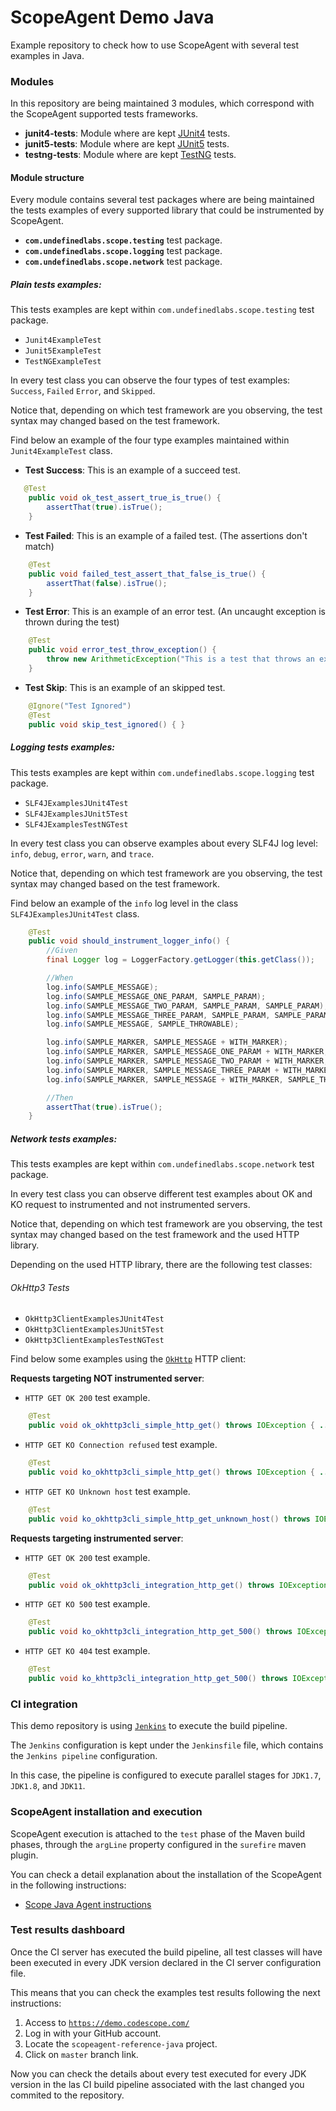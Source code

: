 # ScopeAgent Demo Java

Example repository to check how to use ScopeAgent with several test examples in Java.

### Modules

In this repository are being maintained 3 modules, which correspond with the ScopeAgent supported tests frameworks.

* **junit4-tests**: Module where are kept [JUnit4](https://junit.org/junit4/) tests.
* **junit5-tests**: Module where are kept [JUnit5](https://junit.org/junit5/) tests.
* **testng-tests**: Module where are kept [TestNG](https://testng.org/doc/) tests.

#### Module structure

Every module contains several test packages where are being maintained the tests examples of every supported library that could be instrumented by ScopeAgent.

* **```com.undefinedlabs.scope.testing```** test package.
* **```com.undefinedlabs.scope.logging```** test package.
* **```com.undefinedlabs.scope.network```** test package.

##### Plain tests examples:
This tests examples are kept within ```com.undefinedlabs.scope.testing``` test package.

* ```Junit4ExampleTest```
* ```Junit5ExampleTest```
* ```TestNGExampleTest```

In every test class you can observe the four types of test examples: ```Success```, ```Failed``` ```Error```, and ```Skipped```.

Notice that, depending on which test framework are you observing, the test syntax may changed based on the test framework.

Find below an example of the four type examples maintained within ```Junit4ExampleTest``` class.

* **Test Success**: This is an example of a succeed test.
```java
   @Test
    public void ok_test_assert_true_is_true() {
        assertThat(true).isTrue();
    } 
```

* **Test Failed**: This is an example of a failed test. (The assertions don't match)
```java
    @Test
    public void failed_test_assert_that_false_is_true() {
        assertThat(false).isTrue();
    }
```

* **Test Error**: This is an example of an error test. (An uncaught exception is thrown during the test)
```java
    @Test
    public void error_test_throw_exception() {
        throw new ArithmeticException("This is a test that throws an exception");
    }
```

* **Test Skip**: This is an example of an skipped test.
```java
    @Ignore("Test Ignored")
    @Test
    public void skip_test_ignored() { }
```

##### Logging tests examples:
This tests examples are kept within ```com.undefinedlabs.scope.logging``` test package.

* ```SLF4JExamplesJUnit4Test```
* ```SLF4JExamplesJUnit5Test```
* ```SLF4JExamplesTestNGTest```

In every test class you can observe examples about every SLF4J log level: ```info```, ```debug```, ```error```, ```warn```, and ```trace```.

Notice that, depending on which test framework are you observing, the test syntax may changed based on the test framework.

Find below an example of the ```info``` log level in the class ```SLF4JExamplesJUnit4Test``` class.

```java
    @Test
    public void should_instrument_logger_info() {
        //Given
        final Logger log = LoggerFactory.getLogger(this.getClass());

        //When
        log.info(SAMPLE_MESSAGE);
        log.info(SAMPLE_MESSAGE_ONE_PARAM, SAMPLE_PARAM);
        log.info(SAMPLE_MESSAGE_TWO_PARAM, SAMPLE_PARAM, SAMPLE_PARAM);
        log.info(SAMPLE_MESSAGE_THREE_PARAM, SAMPLE_PARAM, SAMPLE_PARAM, SAMPLE_PARAM);
        log.info(SAMPLE_MESSAGE, SAMPLE_THROWABLE);

        log.info(SAMPLE_MARKER, SAMPLE_MESSAGE + WITH_MARKER);
        log.info(SAMPLE_MARKER, SAMPLE_MESSAGE_ONE_PARAM + WITH_MARKER, SAMPLE_PARAM);
        log.info(SAMPLE_MARKER, SAMPLE_MESSAGE_TWO_PARAM + WITH_MARKER, SAMPLE_PARAM, SAMPLE_PARAM);
        log.info(SAMPLE_MARKER, SAMPLE_MESSAGE_THREE_PARAM + WITH_MARKER, SAMPLE_PARAM, SAMPLE_PARAM, SAMPLE_PARAM);
        log.info(SAMPLE_MARKER, SAMPLE_MESSAGE + WITH_MARKER, SAMPLE_THROWABLE);

        //Then
        assertThat(true).isTrue();
    }
```

##### Network tests examples:

This tests examples are kept within ```com.undefinedlabs.scope.network``` test package.

In every test class you can observe different test examples about OK and KO request to instrumented and not instrumented servers.

Notice that, depending on which test framework are you observing, the test syntax may changed based on the test framework and the used HTTP library.

Depending on the used HTTP library, there are the following test classes: 

###### OkHttp3 Tests

* ```OkHttp3ClientExamplesJUnit4Test```
* ```OkHttp3ClientExamplesJUnit5Test```
* ```OkHttp3ClientExamplesTestNGTest```

Find below some examples using the [```OkHttp```](https://square.github.io/okhttp/) HTTP client:

**Requests targeting NOT instrumented server**:
* ```HTTP GET OK 200``` test example.
```java
    @Test
    public void ok_okhttp3cli_simple_http_get() throws IOException { ... }
```    
* ```HTTP GET KO Connection refused``` test example.
```java
    @Test
    public void ko_okhttp3cli_simple_http_get() throws IOException { ... }
```
* ```HTTP GET KO Unknown host``` test example.
```java
    @Test
    public void ko_okhttp3cli_simple_http_get_unknown_host() throws IOException { ... }
```

**Requests targeting instrumented server**:
* ```HTTP GET OK 200``` test example.
```java
    @Test
    public void ok_okhttp3cli_integration_http_get() throws IOException { ... }
```
* ```HTTP GET KO 500``` test example.
```java
    @Test
    public void ko_okhttp3cli_integration_http_get_500() throws IOException { ... }
```
* ```HTTP GET KO 404``` test example.
```java
    @Test
    public void ko_khttp3cli_integration_http_get_500() throws IOException {
```

### CI integration

This demo repository is using [```Jenkins```](https://jenkins.io/) to execute the build pipeline.

The ```Jenkins``` configuration is kept under the ```Jenkinsfile``` file, which contains the ```Jenkins pipeline``` configuration.

In this case, the pipeline is configured to execute parallel stages for ```JDK1.7```, ```JDK1.8```, and ```JDK11```.

### ScopeAgent installation and execution

ScopeAgent execution is attached to the ```test``` phase of the Maven build phases, through the ```argLine``` property configured in the ```surefire``` maven plugin.

You can check a detail explanation about the installation of the ScopeAgent in the following instructions: 
* [Scope Java Agent instructions](https://scope.undefinedlabs.com/docs/java-installation) 

### Test results dashboard

Once the CI server has executed the build pipeline, all test classes will have been executed in every JDK version declared in the CI server configuration file.

This means that you can check the examples test results following the next instructions:
 
1. Access to [```https://demo.codescope.com/```](https://demo.codescope.com)
2. Log in with your GitHub account.
3. Locate the ```scopeagent-reference-java``` project.
4. Click on ```master``` branch link.

Now you can check the details about every test executed for every JDK version in the las CI build pipeline associated with the last changed you commited to the repository.

